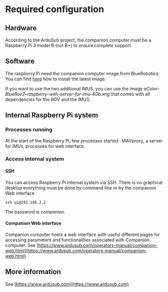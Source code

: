 # Required configuration

## Hardware

According to the ArduSub project, the companion computer must be a Raspberry Pi 3 model B \(not B+\) to ensure complete support.

## Software

The raspberry Pi need the companion computer image from BlueRobotics. You can find [here](https://www.ardusub.com/getting-started/installation.html#ardusub) how to install the latest image.

If you want to use the two additional IMUS, you can use the image _aColor-BlueRov2-raspberry-with-server-for-imu-4Gb.img_ that comes with all dependencies for the ROV and the IMUS.

## Internal Raspberry Pi system

### Processes running

At the start of the Raspberry Pi, few processes started : MAVproxy, a server for IMUs, processes for web interface.

### Access internal system

#### SSH

You can access Raspberry Pi internal system via SSH. There is no graphical desktop everything must be done by command line or by the companion Web interface.

```text
ssh pi@192.168.2.2
```

The password is _companion_.

#### Companion Web interface

Companion computer hosts a web interface with useful different pages for accessing parameters and functionalities associated with Companion computer. See [https://www.ardusub.com/operators-manual/companion-web.html](https://www.ardusub.com/operators-manual/companion-web.html)

## More information

See [https://www.ardusub.com](https://www.ardusub.com)

